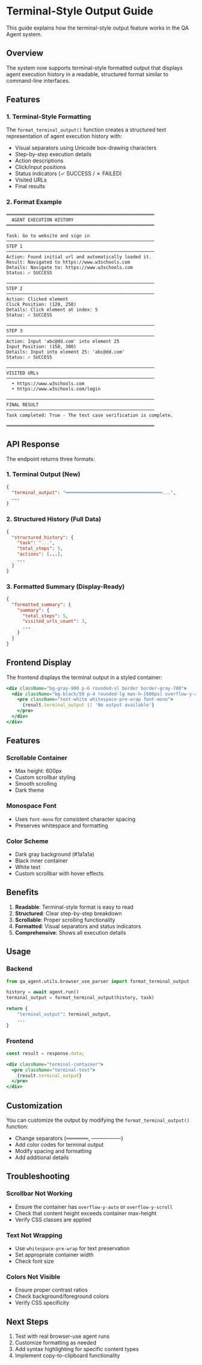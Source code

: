 # Terminal-Style Output Guide

This guide explains how the terminal-style output feature works in the QA Agent system.

## Overview

The system now supports terminal-style formatted output that displays agent execution history in a readable, structured format similar to command-line interfaces.

## Features

### 1. Terminal-Style Formatting

The `format_terminal_output()` function creates a structured text representation of agent execution history with:

- Visual separators using Unicode box-drawing characters
- Step-by-step execution details
- Action descriptions
- Click/input positions
- Status indicators (✓ SUCCESS / ✗ FAILED)
- Visited URLs
- Final results

### 2. Format Example

```text
═══════════════════════════════════════════════════════
  AGENT EXECUTION HISTORY
═══════════════════════════════════════════════════════

Task: Go to website and sign in
───────────────────────────────────────────────────────
STEP 1
───────────────────────────────────────────────────────
Action: Found initial url and automatically loaded it.
Result: Navigated to https://www.w3schools.com
Details: Navigate to: https://www.w3schools.com
Status: ✓ SUCCESS

───────────────────────────────────────────────────────
STEP 2
───────────────────────────────────────────────────────
Action: Clicked element
Click Position: (120, 250)
Details: Click element at index: 5
Status: ✓ SUCCESS

───────────────────────────────────────────────────────
STEP 3
───────────────────────────────────────────────────────
Action: Input 'abc@dd.com' into element 25
Input Position: (150, 300)
Details: Input into element 25: 'abc@dd.com'
Status: ✓ SUCCESS

───────────────────────────────────────────────────────
VISITED URLs
───────────────────────────────────────────────────────
  • https://www.w3schools.com
  • https://www.w3schools.com/login

───────────────────────────────────────────────────────
FINAL RESULT
───────────────────────────────────────────────────────
Task completed: True - The test case verification is complete.

═══════════════════════════════════════════════════════
```

## API Response

The endpoint returns three formats:

### 1. Terminal Output (New)
```json
{
  "terminal_output": "════════════════════════════════════...",
  ...
}
```

### 2. Structured History (Full Data)
```json
{
  "structured_history": {
    "task": "...",
    "total_steps": 5,
    "actions": [...],
    ...
  }
}
```

### 3. Formatted Summary (Display-Ready)
```json
{
  "formatted_summary": {
    "summary": {
      "total_steps": 5,
      "visited_urls_count": 3,
      ...
    }
  }
}
```

## Frontend Display

The frontend displays the terminal output in a styled container:

```jsx
<div className="bg-gray-900 p-6 rounded-xl border border-gray-700">
  <div className="bg-black/50 p-4 rounded-lg max-h-[600px] overflow-y-auto scrollbar-thin">
    <pre className="text-white whitespace-pre-wrap font-mono">
      {result.terminal_output || 'No output available'}
    </pre>
  </div>
</div>
```

## Features

### Scrollable Container
- Max height: 600px
- Custom scrollbar styling
- Smooth scrolling
- Dark theme

### Monospace Font
- Uses `font-mono` for consistent character spacing
- Preserves whitespace and formatting

### Color Scheme
- Dark gray background (#1a1a1a)
- Black inner container
- White text
- Custom scrollbar with hover effects

## Benefits

1. **Readable**: Terminal-style format is easy to read
2. **Structured**: Clear step-by-step breakdown
3. **Scrollable**: Proper scrolling functionality
4. **Formatted**: Visual separators and status indicators
5. **Comprehensive**: Shows all execution details

## Usage

### Backend
```python
from qa_agent.utils.browser_use_parser import format_terminal_output

history = await agent.run()
terminal_output = format_terminal_output(history, task)

return {
    "terminal_output": terminal_output,
    ...
}
```

### Frontend
```jsx
const result = response.data;

<div className="terminal-container">
  <pre className="terminal-text">
    {result.terminal_output}
  </pre>
</div>
```

## Customization

You can customize the output by modifying the `format_terminal_output()` function:

- Change separators (══════, ────────)
- Add color codes for terminal output
- Modify spacing and formatting
- Add additional details

## Troubleshooting

### Scrollbar Not Working
- Ensure the container has `overflow-y-auto` or `overflow-y-scroll`
- Check that content height exceeds container max-height
- Verify CSS classes are applied

### Text Not Wrapping
- Use `whitespace-pre-wrap` for text preservation
- Set appropriate container width
- Check font size

### Colors Not Visible
- Ensure proper contrast ratios
- Check background/foreground colors
- Verify CSS specificity

## Next Steps

1. Test with real browser-use agent runs
2. Customize formatting as needed
3. Add syntax highlighting for specific content types
4. Implement copy-to-clipboard functionality


